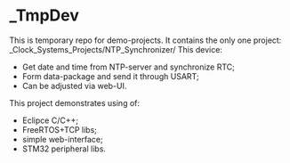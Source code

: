 # _TmpDev
This is temporary repo for demo-projects.
It contains the only one project: _Clock_Systems_Projects/NTP_Synchronizer/
This device:
- Get date and time from NTP-server and synchronize RTC;
- Form data-package and send it through USART;
- Can be adjusted via web-UI.

This project demonstrates using of:
- Eclipce C/C++;
- FreeRTOS+TCP libs;
- simple web-interface;
- STM32 peripheral libs.
